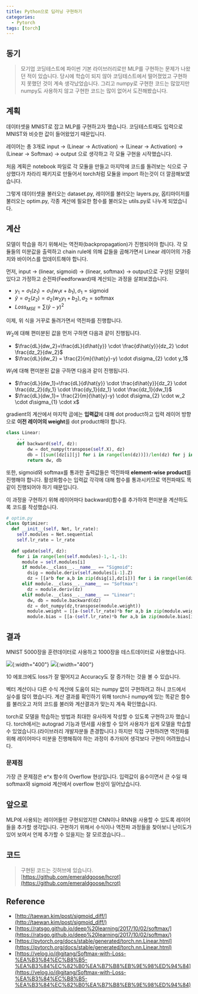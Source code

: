 ```yaml
---
title: Python으로 딥러닝 구현하기
categories:
  - Pytorch
tags: [torch]
---
```


## 동기
> 모기업 코딩테스트에 파이썬 기본 라이브러리로만 MLP를 구현하는 문제가 나왔던 적이 있습니다. 당시에 학습이 되지 않아 코딩테스트에서 떨어졌었고 구현하지 못했던 것이 계속 생각났었습니다.
> 그리고 numpy로 구현한 코드는 많았지만 numpy도 사용하지 않고 구현한 코드는 많이 없어서 도전해봤습니다.

## 계획
데이터셋을 MNIST로 잡고 MLP를 구현하고자 했습니다. 코딩테스트때도 입력으로 MNIST와 비슷한 값이 들어왔었기 때문입니다.  

레이어는 총 3개로 input -> (Linear -> Activation) -> (Linear -> Activation) -> (Linear -> Softmax) -> output 으로 생각하고 각 모듈 구현을 시작했습니다.

처음 계획은 notebook 파일로 각 모듈을 만들고 마지막에 코드를 돌려보는 식으로 구상했다가 차라리 패키지로 만들어서 torch처럼 모듈을 import 하는것이 더 깔끔해보였습니다.

그렇게 데이터셋을 불러오는 dataset.py, 레이어를 불러오는 layers.py, 옵티마이저를 불러오는 optim.py, 각종 계산에 필요한 함수를 불러오는 utils.py로 나누게 되었습니다.

## 계산
모델이 학습을 하기 위해서는 역전파(backpropagation)가 진행되어야 합니다. 각 모듈들의 미분값을 출력하고 chain rule에 의해 값들을 곱해가면서 Linear 레이어의 가중치와 바이어스를 업데이트해야 합니다.

먼저, input -> (linear, sigmoid) -> (linear, softmax) -> output으로 구성된 모델이 있다고 가정하고 순전파(Feedforward)때 계산되는 과정을 살펴보겠습니다.
- $y_1 = \sigma_{1}(z_1) = \sigma_1(w_1x + b_1), \sigma_{1} = \text{sigmoid}$
- $\hat{y} = \sigma_{2}(z_2) = \sigma_{2}(w_2y_1+b_2), \sigma_{2} = \text{softmax}$
- $Loss_{MSE} = \sum(\hat{y}-{y})^2$

이제, 위 식을 거꾸로 돌려가면서 역전파를 진행합니다.

$W_2$에 대해 편미분된 값을 먼저 구하면 다음과 같이 진행됩니다.
- $\frac{dL}{dw_2}=\frac{dL}{d\hat{y}} \cdot \frac{d\hat{y}}{dz_2} \cdot \frac{dz_2}{dw_2}$
- $\frac{dL}{dw_2} = \frac{2}{m}(\hat{y}-y) \cdot d\sigma_{2} \cdot y_1$

$W_1$에 대해 편미분된 값을 구하면 다음과 같이 진행됩니다.
- $\frac{dL}{dw_1}=\frac{dL}{d\hat{y}} \cdot \frac{d\hat{y}}{dz_2} \cdot \frac{dz_2}{dy_1} \cdot \frac{dy_1}{dz_1} \cdot \frac{dz_1}{dw_1}$
- $\frac{dL}{dw_1}= \frac{2}{m}(\hat{y}-y) \cdot d\sigma_{2} \cdot w_2 \cdot d\sigma_{1} \cdot x$

gradient의 계산에서 마지막 곱에는 **입력값**에 대해 dot product하고 입력 레이어 방향으로 **이전 레이어의 weight**를 dot product해야 합니다.
```python
class Linear:
    ...
    def backward(self, dz):
        dw = dot_numpy(transpose(self.X), dz)
        db = [[sum([dz[i][j] for i in range(len(dz))])/len(dz) for j in range(len(dz[0]))]]
        return dw, db
```

또한, sigmoid와 softmax를 통과한 출력값들은 역전파때 **element-wise product**를 진행해야 합니다. 활성화함수는 입력값 각각에 대해 함수를 통과시키므로 역전파때도 똑같이 진행되어야 하기 때문입니다.

이 과정을 구현하기 위해 레이어마다 backward()함수를 추가하여 편미분을 계산하도록 코드를 작성했습니다.
```python
# optim.py
class Optimizer:
  def __init__(self, Net, lr_rate):
    self.modules = Net.sequential
    self.lr_rate = lr_rate
  
  def update(self, dz):
    for i in range(len(self.modules)-1,-1,-1):
      module = self.modules[i]
      if module.__class__.__name__ == "Sigmoid":
        dsig = module.deriv(self.modules[i-1].Z)
        dz = [[a*b for a,b in zip(dsig[i],dz[i])] for i in range(len(dz))]
      elif module.__class__.__name__ == "Softmax":
        dz = module.deriv(dz)
      elif module.__class__.__name__ == "Linear":
        dw, db = module.backward(dz)
        dz = dot_numpy(dz,transpose(module.weight))
        module.weight = [[a-(self.lr_rate)*b for a,b in zip(module.weight[i],dw[i])] for i in range(len(dw))]
        module.bias = [[a-(self.lr_rate)*b for a,b in zip(module.bias[i],db[i])] for i in range(len(db))]
```

## 결과
MNIST 5000장을 훈련데이터로 사용하고 1000장을 테스트데이터로 사용했습니다.

![](https://drive.google.com/uc?export=view&id=1k18xXPI4qMx31qgSTajBwQ6NwjycTpkr){:width="400"}
![](https://drive.google.com/uc?export=view&id=1Pzta5dtXVxduFsIgHGaSqsHOtKsh6jSh){:width="400"}  

10 에포크에도 loss가 잘 떨어지고 Accuracy도 잘 증가하는 것을 볼 수 있습니다. 

벡터 계산이나 다른 수식 계산에 도움이 되는 numpy 없이 구현하려고 하니 코드에서 실수를 많이 했습니다. 계산 결과를 확인하기 위해 torch나 numpy에 있는 똑같은 함수를 불러오고 저의 코드를 불러와 계산결과가 맞는지 계속 확인했습니다.  

torch로 모델을 학습하는 방법과 최대한 유사하게 작성할 수 있도록 구현하고자 했습니다. torch에서는 autograd 기능과 텐서를 사용할 수 있어 사용자가 쉽게 모델을 학습할 수 있었습니다.(라이브러리 개발자분들 존경합니다.) 하지만 직접 구현하려면 역전파를 위해 레이어마다 미분을 진행해줘야 하는 과정이 추가되어 생각보다 구현이 어려웠습니다.

### 문제점
가장 큰 문제점은 e^x 함수의 Overflow 현상입니다. 입력값이 음수이면서 큰 수일 때 softmax와 sigmoid 계산에서 overflow 현상이 일어났습니다. 

## 앞으로
MLP에 사용되는 레이어들만 구현되었지만 CNN이나 RNN을 사용할 수 있도록 레이어들을 추가할 생각입니다. 구현하기 위해서 수식이나 역전파 과정들을 찾아보니 난이도가 있어 보여서 언제 추가할 수 있을지는 잘 모르겠습니다...  

## 코드
> 구현된 코드는 깃허브에 있습니다.  
[https://github.com/emeraldgoose/hcrot](https://github.com/emeraldgoose/hcrot)

## Reference
- [http://taewan.kim/post/sigmoid_diff/](http://taewan.kim/post/sigmoid_diff/)
- [https://ratsgo.github.io/deep%20learning/2017/10/02/softmax/](https://ratsgo.github.io/deep%20learning/2017/10/02/softmax/)
- [https://pytorch.org/docs/stable/generated/torch.nn.Linear.html](https://pytorch.org/docs/stable/generated/torch.nn.Linear.html)
- [https://velog.io/@gjtang/Softmax-with-Loss-%EA%B3%84%EC%B8%B5-%EA%B3%84%EC%82%B0%EA%B7%B8%EB%9E%98%ED%94%84](https://velog.io/@gjtang/Softmax-with-Loss-%EA%B3%84%EC%B8%B5-%EA%B3%84%EC%82%B0%EA%B7%B8%EB%9E%98%ED%94%84)